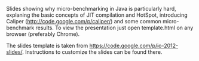Slides showing why micro-benchmarking in Java is particularly hard, explaning the basic concepts of JIT compilation and HotSpot, introducing Caliper (http://code.google.com/p/caliper/) and some common micro-benchmark results.
To view the presentation just open template.html on any browser (preferably Chrome).

The slides template is taken from https://code.google.com/p/io-2012-slides/. Instructions to customize the slides can be found there.

